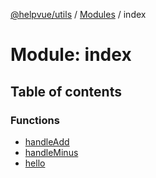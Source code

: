 [@helpvue/utils](../README.md) / [Modules](../modules.md) / index

# Module: index

## Table of contents

### Functions

- [handleAdd](../functions/index.handleAdd.md)
- [handleMinus](../functions/index.handleMinus.md)
- [hello](../functions/index.hello.md)
